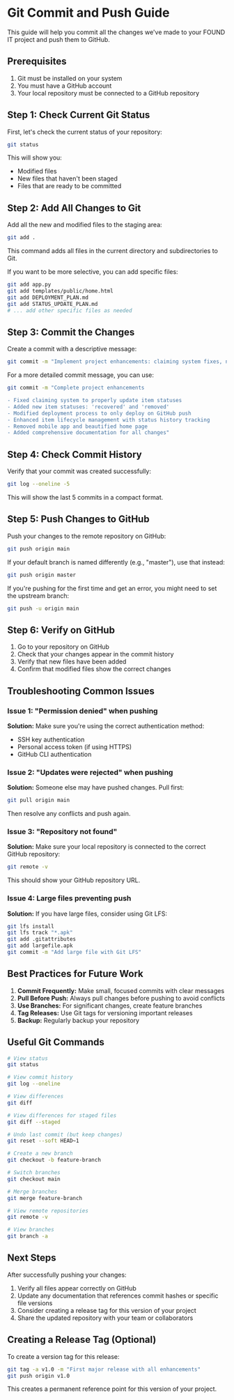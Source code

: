# Git Commit and Push Guide

This guide will help you commit all the changes we've made to your FOUND IT project and push them to GitHub.

## Prerequisites
1. Git must be installed on your system
2. You must have a GitHub account
3. Your local repository must be connected to a GitHub repository

## Step 1: Check Current Git Status

First, let's check the current status of your repository:

```bash
git status
```

This will show you:
- Modified files
- New files that haven't been staged
- Files that are ready to be committed

## Step 2: Add All Changes to Git

Add all the new and modified files to the staging area:

```bash
git add .
```

This command adds all files in the current directory and subdirectories to Git.

If you want to be more selective, you can add specific files:

```bash
git add app.py
git add templates/public/home.html
git add DEPLOYMENT_PLAN.md
git add STATUS_UPDATE_PLAN.md
# ... add other specific files as needed
```

## Step 3: Commit the Changes

Create a commit with a descriptive message:

```bash
git commit -m "Implement project enhancements: claiming system fixes, new item statuses, deployment improvements, and mobile app removal"
```

For a more detailed commit message, you can use:

```bash
git commit -m "Complete project enhancements

- Fixed claiming system to properly update item statuses
- Added new item statuses: 'recovered' and 'removed'
- Modified deployment process to only deploy on GitHub push
- Enhanced item lifecycle management with status history tracking
- Removed mobile app and beautified home page
- Added comprehensive documentation for all changes"
```

## Step 4: Check Commit History

Verify that your commit was created successfully:

```bash
git log --oneline -5
```

This will show the last 5 commits in a compact format.

## Step 5: Push Changes to GitHub

Push your changes to the remote repository on GitHub:

```bash
git push origin main
```

If your default branch is named differently (e.g., "master"), use that instead:

```bash
git push origin master
```

If you're pushing for the first time and get an error, you might need to set the upstream branch:

```bash
git push -u origin main
```

## Step 6: Verify on GitHub

1. Go to your repository on GitHub
2. Check that your changes appear in the commit history
3. Verify that new files have been added
4. Confirm that modified files show the correct changes

## Troubleshooting Common Issues

### Issue 1: "Permission denied" when pushing
**Solution:** Make sure you're using the correct authentication method:
- SSH key authentication
- Personal access token (if using HTTPS)
- GitHub CLI authentication

### Issue 2: "Updates were rejected" when pushing
**Solution:** Someone else may have pushed changes. Pull first:
```bash
git pull origin main
```
Then resolve any conflicts and push again.

### Issue 3: "Repository not found"
**Solution:** Make sure your local repository is connected to the correct GitHub repository:
```bash
git remote -v
```
This should show your GitHub repository URL.

### Issue 4: Large files preventing push
**Solution:** If you have large files, consider using Git LFS:
```bash
git lfs install
git lfs track "*.apk"
git add .gitattributes
git add largefile.apk
git commit -m "Add large file with Git LFS"
```

## Best Practices for Future Work

1. **Commit Frequently:** Make small, focused commits with clear messages
2. **Pull Before Push:** Always pull changes before pushing to avoid conflicts
3. **Use Branches:** For significant changes, create feature branches
4. **Tag Releases:** Use Git tags for versioning important releases
5. **Backup:** Regularly backup your repository

## Useful Git Commands

```bash
# View status
git status

# View commit history
git log --oneline

# View differences
git diff

# View differences for staged files
git diff --staged

# Undo last commit (but keep changes)
git reset --soft HEAD~1

# Create a new branch
git checkout -b feature-branch

# Switch branches
git checkout main

# Merge branches
git merge feature-branch

# View remote repositories
git remote -v

# View branches
git branch -a
```

## Next Steps

After successfully pushing your changes:
1. Verify all files appear correctly on GitHub
2. Update any documentation that references commit hashes or specific file versions
3. Consider creating a release tag for this version of your project
4. Share the updated repository with your team or collaborators

## Creating a Release Tag (Optional)

To create a version tag for this release:

```bash
git tag -a v1.0 -m "First major release with all enhancements"
git push origin v1.0
```

This creates a permanent reference point for this version of your project.